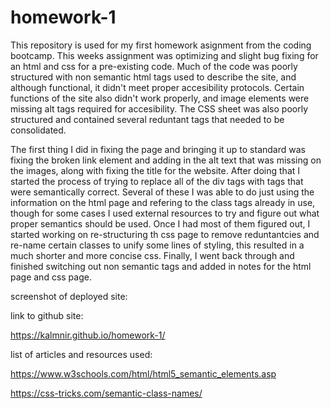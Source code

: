# homework-1
This repository is used for my first homework asignment from the coding bootcamp.
This weeks assignment was optimizing and slight bug fixing for an html and css for a pre-existing code.
Much of the code was poorly structured with non semantic html tags used to describe the site, and although functional, it didn't meet proper accesibility protocols.
Certain functions of the site also didn't work properly, and image elements were missing alt tags required for accesibility.
The CSS sheet was also poorly structured and contained several reduntant tags that needed to be consolidated.


The first thing I did in fixing the page and bringing it up to standard was fixing the broken link element and adding in the alt text that was missing on the images, along with fixing the title for the website.
After doing that I started the process of trying to replace all of the div tags with tags that were semantically correct.
Several of these I was able to do just using the information on the html page and refering to the class tags already in use, though for some cases I used external resources to try and figure out what proper semantics should be used.
Once I had most of them figured out, I started working on re-structuring th css page to remove reduntantcies and re-name certain classes to unify some lines of styling, this resulted in a much shorter and more concise css.
Finally, I went back through and finished switching out non semantic tags and added in notes for the html page and css page.

screenshot of deployed site:



link to github site:  

https://kalmnir.github.io/homework-1/

list of articles and resources used:

https://www.w3schools.com/html/html5_semantic_elements.asp

https://css-tricks.com/semantic-class-names/
